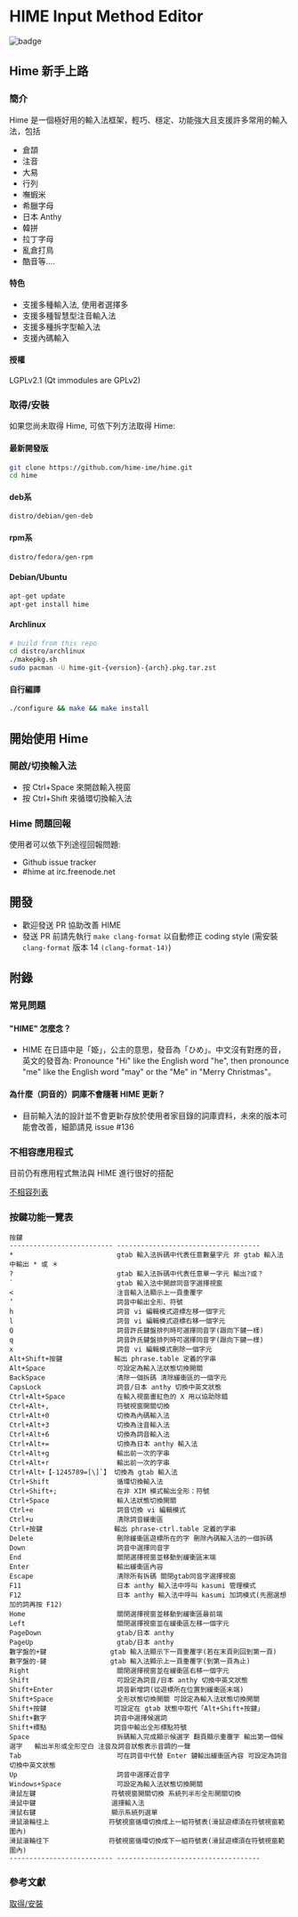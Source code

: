 # HIME Input Method Editor

![badge](https://github.com/hime-ime/hime/workflows/Build/badge.svg)

## Hime 新手上路

### 簡介

Hime 是一個極好用的輸入法框架，輕巧、穩定、功能強大且支援許多常用的輸入法，包括

- 倉頡
- 注音
- 大易
- 行列
- 嘸蝦米
- 希臘字母
- 日本 Anthy
- 韓拼
- 拉丁字母
- 亂倉打鳥
- 酷音等....

#### 特色

- 支援多種輸入法, 使用者選擇多
- 支援多種智慧型注音輸入法
- 支援多種拆字型輸入法
- 支援內碼輸入

#### 授權

LGPLv2.1 (Qt immodules are GPLv2)

### 取得/安裝

如果您尚未取得 Hime, 可依下列方法取得 Hime:

#### 最新開發版

```bash
git clone https://github.com/hime-ime/hime.git
cd hime
```

#### deb系

```bash
distro/debian/gen-deb
```

#### rpm系

```bash
distro/fedora/gen-rpm
```

#### Debian/Ubuntu

```bash
apt-get update
apt-get install hime
```

#### Archlinux

```bash
# build from this repo
cd distro/archlinux
./makepkg.sh
sudo pacman -U hime-git-{version}-{arch}.pkg.tar.zst
```

#### 自行編譯

```bash
./configure && make && make install
```

## 開始使用 Hime

### 開啟/切換輸入法

- 按 Ctrl+Space 來開啟輸入視窗
- 按 Ctrl+Shift 來循環切換輸入法

### Hime 問題回報

使用者可以依下列途徑回報問題:

- Github issue tracker
- #hime at irc.freenode.net

## 開發

- 歡迎發送 PR 協助改善 HIME
- 發送 PR 前請先執行 `make clang-format` 以自動修正 coding style (需安裝 `clang-format` 版本 14 `(clang-format-14)`)

## 附錄

### 常見問題

#### "HIME" 怎麼念？

- HIME 在日語中是「姫」，公主的意思，發音為「ひめ」。中文沒有對應的音，英文的發音為: Pronounce "Hi" like the English word "he", then pronounce "me" like the English word "may" or the "Me" in "Merry Christmas"。

#### 為什麼（詞音的）詞庫不會隨著 HIME 更新？

- 目前輸入法的設計並不會更新存放於使用者家目錄的詞庫資料，未來的版本可能會改善，細節請見 issue #136

### 不相容應用程式

目前仍有應用程式無法與 HIME 進行很好的搭配

[不相容列表](https://github.com/hime-ime/hime/wiki/List-of-software-incompatible-with-H.I.M.E.)

### 按鍵功能一覽表

```text
按鍵
-------------------------- ------------------------------------
*                          gtab 輸入法拆碼中代表任意數量字元 非 gtab 輸入法中輸出 * 或 ＊
?                          gtab 輸入法拆碼中代表任意單一字元 輸出?或？
`                          gtab 輸入法中開啟同音字選擇視窗
<                          注音輸入法顯示上一頁重覆字
’                          詞音中輸出全形、符號
h                          詞音 vi 編輯模式遊標左移一個字元
l                          詞音 vi 編輯模式遊標右移一個字元
Q                          詞音許氏鍵盤排列時可選擇同音字(跟向下鍵一樣)
q                          詞音許氏鍵盤排列時可選擇同音字(跟向下鍵一樣)
x                          詞音 vi 編輯模式刪除一個字元
Alt+Shift+按鍵             輸出 phrase.table 定義的字串
Alt+Space                  可設定為輸入法狀態切換開關
BackSpace                  清除一個拆碼 清除緩衝區的一個字元
CapsLock                   詞音/日本 anthy 切換中英文狀態
Ctrl+Alt+Space             在輸入視窗畫紅色的 X 用以協助除錯
Ctrl+Alt+,                 符號視窗開關切換
Ctrl+Alt+0                 切換為內碼輸入法
Ctrl+Alt+3                 切換為注音輸入法
Ctrl+Alt+6                 切換為詞音輸入法
Ctrl+Alt+=                 切換為日本 anthy 輸入法
Ctrl+Alt+g                 輸出前一次的字串
Ctrl+Alt+r                 輸出前一次的字串
Ctrl+Alt+【-1245789=[\]`】 切換為 gtab 輸入法
Ctrl+Shift                 循環切換輸入法
Ctrl+Shift+;               在非 XIM 模式輸出全形：符號
Ctrl+Space                 輸入法狀態切換開關
Ctrl+e                     詞音切換 vi 編輯模式
Ctrl+u                     清除詞音緩衝區
Ctrl+按鍵                  輸出 phrase-ctrl.table 定義的字串
Delete                     刪除緩衝區遊標所在的字 刪除內碼輸入法的一個拆碼
Down                       詞音中選擇同音字
End                        關閉選擇視窗並移動到緩衝區末端
Enter                      輸出緩衝區內容
Escape                     清除所有拆碼 關閉gtab同音字選擇視窗
F11                        日本 anthy 輸入法中呼叫 kasumi 管理模式
F12                        日本 anthy 輸入法中呼叫 kasumi 加詞模式(先圈選想加的詞再按 F12)
Home                       關閉選擇視窗並移動到緩衝區最前端
Left                       關閉選擇視窗並在緩衝區左移一個字元
PageDown                   gtab/日本 anthy
PageUp                     gtab/日本 anthy
數字盤的+鍵                gtab 輸入法顯示下一頁重覆字(若在末頁則回到第一頁)
數字盤的-鍵                gtab 輸入法顯示上一頁重覆字(到第一頁為止)
Right                      關閉選擇視窗並在緩衝區右移一個字元
Shift                      可設定為詞音/日本 anthy 切換中英文狀態
Shift+Enter                詞音新增詞(從遊標所在位置到緩衝區末端)
Shift+Space                全形狀態切換開關 可設定為輸入法狀態切換開關
Shift+按鍵                 可設定在 gtab 狀態中取代「Alt+Shift+按鍵」
Shift+數字                 詞音中選擇候選詞
Shift+標點                 詞音中輸出全形標點符號
Space                      拆碼輸入完成顯示候選字 翻頁顯示重覆字 輸出第一個候選字   輸出半形或全形空白 注音及詞音狀態表示音調的一聲
Tab                        可在詞音中代替 Enter 鍵輸出緩衝區內容 可設定為詞音切換中英文狀態
Up                         詞音中選擇近音字
Windows+Space              可設定為輸入法狀態切換開關
滑鼠左鍵                   符號視窗開關切換 系統列半形全形開關切換
滑鼠中鍵                   選擇輸入法
滑鼠右鍵                   顯示系統列選單
滑鼠滾輪往上               符號視窗循環切換成上一組符號表(滑鼠遊標須在符號視窗範圍內)
滑鼠滾輪往下               符號視窗循環切換成下一組符號表(滑鼠遊標須在符號視窗範圍內)
-------------------------- ------------------------------------
```

### 參考文獻

[取得/安裝](https://github.com/hime-ime/hime/wiki/Prebuilt-packages-for-Linux-distributions)
